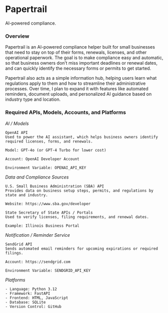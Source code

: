 # Papertrail
AI-powered compliance.

### **Overview**

Papertrail is an AI-powered compliance helper built for small businesses that need to stay on top of their forms, renewals, licenses, and other operational paperwork. The goal is to make compliance easy and automatic, so that business owners don’t miss important deadlines or renewal dates, and can quickly identify the necessary forms or permits to get started.

Papertrail also acts as a simple information hub, helping users learn what regulations apply to them and how to streamline their administrative processes. Over time, I plan to expand it with features like automated reminders, document uploads, and personalized AI guidance based on industry type and location.

### **Required APIs, Models, Accounts, and Platforms**
*AI / Models*
```
OpenAI API
Used to power the AI assistant, which helps business owners identify required licenses, forms, and renewals.

Model: GPT-4o (or GPT-4 Turbo for lower cost)

Account: OpenAI Developer Account

Environment Variable: OPENAI_API_KEY
```
*Data and Compliance Sources*
```
U.S. Small Business Administration (SBA) API
Provides data on business setup steps, permits, and regulations by state and industry.

Website: https://www.sba.gov/developer

State Secretary of State APIs / Portals
Used to verify licenses, filing requirements, and renewal dates.

Example: Illinois Business Portal
```
*Notification / Reminder Service*
```
SendGrid API
Sends automated email reminders for upcoming expirations or required filings.

Account: https://sendgrid.com

Environment Variable: SENDGRID_API_KEY
```
*Platforms*
```
- Language: Python 3.12
- Framework: FastAPI
- Frontend: HTML, JavaScript
- Database: SQLite
- Version Control: GitHub
```
